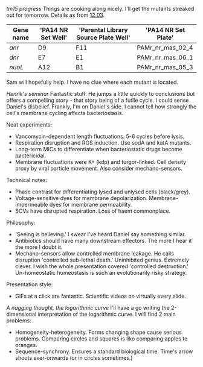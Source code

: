 *tm15 progress*
Things are cooking along nicely. I'll get the mutants streaked out for tomorrow. Details as from [12.03](https://github.com/marklemzin/marks-masters/blob/main/notes/12.03.md).

| Gene name | 'PA14 NR Set Well' | 'Parental Library Source Plate Well' | 'PA14 NR Set Plate' |
| --------- | ------------------ | ------------------------------------ | ------------------- |
| *anr*     | D9                 | F11                                  | PAMr_nr_mas_02_4    |
| *dnr*     | E7                 | E1                                   | PAMr_nr_mas_06_1    |
| *nuoL*    | A12                | B1                                   | PAMr_nr_mas_05_3    |
Sam will hopefully help. I have no clue where each mutant is located.

*Henrik's seminar*
Fantastic stuff. He jumps a little quickly to conclusions but offers a compelling story - that story being of a futile cycle. I could sense Daniel's disbelief. Frankly, I'm on Daniel's side. I cannot tell how strongly the cell's membrane cycling affects bacteriostasis.

Neat experiments:
- Vancomycin-dependent length fluctuations. 5-6 cycles before lysis.
- Respiration disruption and ROS induction. Use sodA and katA mutants.
- Long-term MICs to differentiate when bacteriostatic drugs become bactericidal.
- Membrane fluctuations were K+ (kdp) and turgor-linked. Cell density proxy by viral particle movement. Also consider mechano-sensors.

Technical notes:
- Phase contrast for differentiating lysed and unlysed cells (black/grey).
- Voltage-sensitive dyes for membrane depolarization. Membrane-impermeable dyes for membrane permeability.
- SCVs have disrupted respiration. Loss of haem commonplace.

Philosophy:
- 'Seeing is believing.'
I swear I've heard Daniel say something similar.
- Antibiotics should have many downstream effectors.
The more I hear it the more I doubt it.
- Mechano-sensors allow controlled membrane leakage. He calls disruption 'controlled sub-lethal death.'
Uninhibited genius. Extremely clever. I wish the whole presentation covered 'controlled destruction.' Un-homeostatic homeostasis is such an evolutionarily risky strategy.

Presentation style:
- GIFs at a click are fantastic. Scientific videos on virtually every slide.

*A nagging thought, the logarithmic curve*
I'll have a go writing the 2-dimensional interpretation of the logarithmic curve. I will find 2 main problems:
- Homogeneity-heterogeneity. Forms changing shape cause serious problems. Comparing circles and squares is like comparing apples to oranges.
- Sequence-synchrony. Ensures a standard biological time. Time's arrow shoots ever-onwards (or in circles sometimes.)
